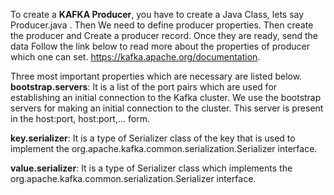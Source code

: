 To create a **KAFKA Producer**, you have to create a Java Class, lets say Producer.java . Then We need to define producer properties. 
Then create the producer and Create a producer record. Once they are ready, send the data
Follow the link below to read more about the properties of producer which one can set.
https://kafka.apache.org/documentation.

Three most important properties which are necessary are listed below.
**bootstrap.servers**: It is a list of the port pairs which are used for establishing an initial connection to the Kafka cluster. We use the bootstrap servers for making an initial connection to the cluster. This server is present in the host:port, host:port,... form.

**key.serializer**: It is a type of Serializer class of the key that is used to implement the org.apache.kafka.common.serialization.Serializer interface.

**value.serializer**: It is a type of Serializer class which implements the org.apache.kafka.common.serialization.Serializer interface.
